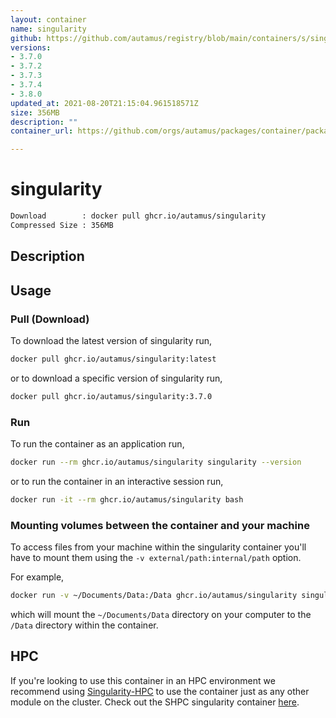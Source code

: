 ```yaml
---
layout: container
name: singularity
github: https://github.com/autamus/registry/blob/main/containers/s/singularity/spack.yaml
versions:
- 3.7.0
- 3.7.2
- 3.7.3
- 3.7.4
- 3.8.0
updated_at: 2021-08-20T21:15:04.961518571Z
size: 356MB
description: ""
container_url: https://github.com/orgs/autamus/packages/container/package/singularity

---
```

# singularity
```bash 
Download        : docker pull ghcr.io/autamus/singularity
Compressed Size : 356MB
```

## Description


## Usage
### Pull (Download)
To download the latest version of singularity run,

```bash
docker pull ghcr.io/autamus/singularity:latest
```

or to download a specific version of singularity run,

```bash
docker pull ghcr.io/autamus/singularity:3.7.0
```
### Run
To run the container as an application run,
```bash
docker run --rm ghcr.io/autamus/singularity singularity --version
```

or to run the container in an interactive session run,
```bash
docker run -it --rm ghcr.io/autamus/singularity bash
```

### Mounting volumes between the container and your machine
To access files from your machine within the singularity container you'll have to mount them using the `-v external/path:internal/path` option.

For example,
```bash
docker run -v ~/Documents/Data:/Data ghcr.io/autamus/singularity singularity /Data/myData.csv
```
which will mount the `~/Documents/Data` directory on your computer to the `/Data` directory within the container.

## HPC
If you're looking to use this container in an HPC environment we recommend using [Singularity-HPC](https://singularity-hpc.readthedocs.io) to use the container just as any other module on the cluster. Check out the SHPC singularity container [here](https://singularityhub.github.io/singularity-hpc/r/ghcr.io-autamus-singularity/).